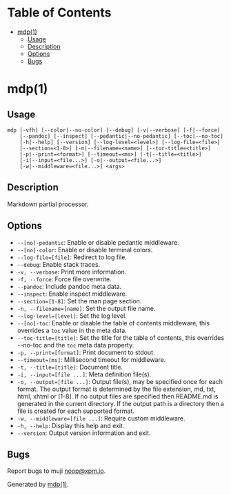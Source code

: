 Table of Contents
=================

* [mdp(1)](#mdp1)
  * [Usage](#usage)
  * [Description](#description)
  * [Options](#options)
  * [Bugs](#bugs)

mdp(1)
======

## Usage

```synopsis
mdp [-vfh] [--color|--no-color] [--debug] [-v|--verbose] [-f|--force]
    [--pandoc] [--inspect] [--pedantic|--no-pedantic] [--toc|--no-toc]
    [-h|--help] [--version] [--log-level=<level>] [--log-file=<file>]
    [--section=<1-8>] [-n|--filename=<name>] [--toc-title=<title>]
    [-p|--print=<format>] [--timeout=<ms>] [-t|--title=<title>]
    [-i|--input=<file...>] [-o|--output=<file...>]
    [-w|--middleware=<file...>] <args>
```

## Description

Markdown partial processor.

## Options

* `--[no]-pedantic`: Enable or disable pedantic middleware.
* `--[no]-color`: Enable or disable terminal colors.
* `--log-file=[file]`: Redirect to log file.
* `--debug`: Enable stack traces.
* `-v, --verbose`: Print more information.
* `-f, --force`: Force file overwrite.
* `--pandoc`: Include pandoc meta data.
* `--inspect`: Enable inspect middleware.
* `--section=[1-8]`: Set the man page section.
* `-n, --filename=[name]`: Set the output file name.
* `--log-level=[level]`: Set the log level.
* `--[no]-toc`: Enable or disable the table of contents middleware, this overrides a `toc` value in the meta data.
* `--toc-title=[title]`: Set the title for the table of contents, this overrides --no-toc and the `toc` meta data property.
* `-p, --print=[format]`: Print document to stdout.
* `--timeout=[ms]`: Millisecond timeout for middleware.
* `-t, --title=[title]`: Document title.
* `-i, --input=[file ...]`: Meta definition file(s).
* `-o, --output=[file ...]`: Output file(s), may be specified once for each format. The output format is determined by the file extension, md, txt, html, xhtml or [1-8]. If no output files are specified then README.md is generated in the current directory. If the output path is a directory then a file is created for each supported format.
* `-w, --middleware=[file ...]`: Require custom middleware.
* `-h, --help`: Display this help and exit.
* `--version`: Output version information and exit.

## Bugs

Report bugs to muji [&#110;&#111;&#x6f;&#112;&#64;&#x78;&#112;&#109;&#46;&#105;&#x6f;](&#109;&#97;&#105;&#x6c;&#x74;&#111;&#x3a;&#110;&#111;&#x6f;&#112;&#64;&#x78;&#112;&#109;&#46;&#105;&#x6f;).

Generated by [mdp(1)](https://github.com/freeformsystems/mdp).


